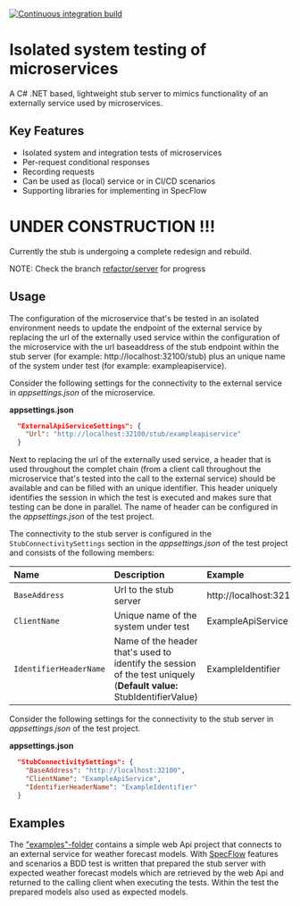 [![Continuous integration build](https://github.com/cympatic/stub/actions/workflows/cympatic.stub.server.ci-build.yml/badge.svg)](https://github.com/cympatic/stub/actions/workflows/cympatic.stub.server.ci-build.yml)
# Isolated system testing of microservices

A C# .NET based, lightweight stub server to mimics functionality of an externally service used by microservices.

## Key Features

- Isolated system and integration tests of microservices
- Per-request conditional responses
- Recording requests
- Can be used as (local) service or in CI/CD scenarios
- Supporting libraries for implementing in SpecFlow

# UNDER CONSTRUCTION !!!
Currently the stub is undergoing a complete redesign and rebuild.

NOTE: Check the branch [refactor/server](refactor/server) for progress

## Usage

The configuration of the microservice that's be tested in an isolated environment needs to update 
the endpoint of the external service by replacing the url of the externally used service within the configuration of the 
microservice with the url baseaddress of the stub endpoint within the stub server (for example: http[]()://localhost:32100/stub) 
plus an unique name of the system under test (for example: exampleapiservice).

Consider the following settings for the connectivity to the external service in *appsettings.json* of the microservice.

**appsettings.json**
```json
  "ExternalApiServiceSettings": {
    "Url": "http://localhost:32100/stub/exampleapiservice"
  }
```

Next to replacing the url of the externally used service, a header that is used throughout the complet chain 
(from a client call throughout the microservice that's tested into the call to the external service) should be available 
and can be filled with an unique identifier. This header uniquely identifies the session in which the test is executed and 
makes sure that testing can be done in parallel. The name of header can be configured in the *appsettings.json* of the
test project.

The connectivity to the stub server is configured in the `StubConnectivitySettings` section in the *appsettings.json* of the test 
project and consists of the following members:

| Name | Description |Example | 
| :--- | :--- | :--- |
| `BaseAddress` | Url to the stub server | http[]()://localhost:32100 | 
| `ClientName` | Unique name of the system under test | ExampleApiService | 
| `IdentifierHeaderName`| Name of the header that's used to identify the session of the test uniquely (**Default value:** StubIdentifierValue) | ExampleIdentifier | 

Consider the following settings for the connectivity to the stub server in *appsettings.json* of the test project.

**appsettings.json**
```json
  "StubConnectivitySettings": {
    "BaseAddress": "http://localhost:32100",
    "ClientName": "ExampleApiService",
    "IdentifierHeaderName": "ExampleIdentifier"
  }
```

## Examples
The ["examples"-folder](examples) contains a simple web Api project that connects to an 
external service for weather forecast models. With [SpecFlow](https://specflow.org/) features
and scenarios a BDD test is written that prepared the stub server with expected weather 
forecast models which are retrieved by the web Api and returned to the calling client when 
executing the tests. Within the test the prepared models also used as expected models.
